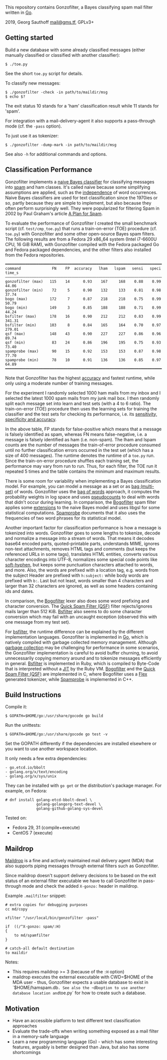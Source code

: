 This repository contains Gonzofilter, a Bayes classifying spam
mail filter written in [Go][go].

2019, Georg Sauthoff <mail@gms.tf>, GPLv3+

## Getting started

Build a new database with some already classified messages
(either manually classified or classified with another classifier):

    $ ./toe.py

See the short `toe.py` script for details.

To classify new messages:

    $ ./gonzofilter -check -in path/to/maildir/msg
    $ echo $?

The exit status 10 stands for a 'ham' classification result while
11 stands for 'spam'.

For integration with a mail-delivery-agent it also supports a
pass-through mode (cf. the `-pass` option).

To just use it as tokenizer:

    $ ./gonzofilter -dump-mark -in path/to/maildir/msg

See also `-h` for additional commands and options.

## Classification Performance

Gonzofilter implements a [naive Bayes classifier][bayes] for
classifying messages into [spam][spam] and ham classes. It's
called naive because some simplifying assumptions are applied,
such as the [independence][ind] of word occurrences. Naive Bayes
classifiers are used for text classification since the 1970ies or
so, partly because they are simple to implement, but also because
they often perform surprisingly well. They were popularized for
filtering Spam in 2002 by Paul Graham's article [A Plan for
Spam][paul].

To evaluate the performance of Gonzofilter I created the small
benchmark script (cf. `test/cmp_toe.py`) that runs a
train-on-error (TOE) procedure (cf. `toe.py`) with Gonzofilter
and some other open-source Bayes spam filters. The following
results are from a Fedora 29 x86_64 system (Intel i7-6600U CPU,
16 GiB RAM), with Gonzofilter compiled with the Fedora packaged
Go and Fedora packaged dependencies, and the other filters also
installed from the Fedora repositories.

    ━━━━━━━━━━━━━━━━━━━━━━━━━━━━━━━━━━━━━━━━━━━━━━━━━━━━━━━━━━━━━━━━━━━━━━━━━━━━━━━━
    command              FN    FP  accuracy   lham   lspam   sensi   speci   time_s
    ――――――――――――――――――――――――――――――――――――――――――――――――――――――――――――――――――――――――――――――――
    gonzofilter (max)   115    14      0.93    167     168    0.88    0.99    44.06
    gonzofilter (min)    72     5      0.90    132     133    0.81    0.98    37.74
    bogo (max)          172     7      0.87    218     218    0.75    0.99    50.79
    bogo (min)          149     3      0.85    188     188    0.71    0.99    44.24
    bsfilter (max)      178    16      0.90    212     212    0.83    0.99   341.31
    bsfilter (min)      103     8      0.84    165     164    0.70    0.97   279.01
    qsf (max)           148    43      0.90    227     227    0.86    0.96    89.74
    qsf (min)            83    24      0.86    196     195    0.75    0.93    73.40
    spamprobe (max)      90    15      0.92    153     153    0.87    0.98    77.70
    spamprobe (min)      78    10      0.91    136     136    0.85    0.97    64.89
    ━━━━━━━━━━━━━━━━━━━━━━━━━━━━━━━━━━━━━━━━━━━━━━━━━━━━━━━━━━━━━━━━━━━━━━━━━━━━━━━━

Note that Gonzofilter has the highest [accuracy][accuracy] and fastest
runtime, while only using a moderate number of training messages.

For the experiment I randomly selected 1000 ham mails from my
inbox and I selected the latest 1000 spam mails from my junk mail
box. I then randomly split each message set into learn and test
sets (with a 4 to 6 ratio). The train-on-error (TOE) procedure
then uses the learning sets for training the classifier and the
test sets for checking its performance, i.e. its [sensitivity,
specificity and accuracy][accuracy].

In the above table, FP stands for false-positive which means that
a message is falsely identified as spam, whereas FN means
false-negative, i.e. a message is falsely identified as ham (i.e.
non-spam). The lham and lspam counts are the number of messages
the train-of-error procedure consumed until no further
classification errors occurred in the test set (which has a size
of 400 messages). The runtime denotes the runtime of a `toe.py`
run. Since the train-on-error procedure shuffles each training
set, the performance may vary from run to run. Thus, for each
filter, the TOE run it repeated 5 times and the table contains the
minimum and maximum results.

There is some room for variability when implementing a Bayes
classification model. For example, you can model a message as a
set or as [bag (multi-set)][bag] of words. Gonzofilter uses the
[bag of words][bow] approach, it computes the probability
weights in log space and uses [pseudocounts][pcounts] to deal
with words that didn't occur during learning.
In comparison, the [Bogofilter][bogo] spam filter applies some
[extensions][lj] to the naive Bayes model and uses libgsl for
some statistical computations. [Spamprobe][spamp] documents that
it also uses the frequencies of two word phrases for its
statistical model.

Another important factor for classification performance is how a
message is tokenized into words. Gonzofilter goes to some lengths
to tokenize, decode and normalize a message into a stream of
words.  That means it decodes base64 encoded parts,
quoted-printable parts, understands MIME, ignores non-text
attachments, removes HTML tags and comments (but keeps the
referenced URLs in some tags), translates HTML entities, converts
various character encodings into UTF-8, normalizes some special
code points like [soft-hyphen][shy], but keeps some punctuation
characters attached to words, and more. Also, the words are
prefixed with a location tag, e.g. words from the subject Header
are prefixed with `h:subject:` while body words are prefixed with
`b:`. Last but not least, words smaller than 4 characters and
larger than 32 characters are ignored, as well as some headers
containing ids and dates.

In comparison, the [Bogofilter][bogo] lexer also does some word
prefixing and character conversion. The [Quick Spam Filter
(QSF)][qsf] filter rejects/ignores mails larger than 512 KiB.
[Bsfilter][bsf] also seems to do some character conversion which
may fail with an uncaught exception (observed this with one
message from my test set).

For [bsfilter][bsf], the runtime difference can be explained by
the different implementation languages. Gonzofilter is
implemented in [Go][go], which is natively compiled with garbage
collected memory management. Although [garbage collection][gc]
may be challenging for performance in some scenarios, the
Gonzofilter implementation is careful to avoid buffer churning,
to avoid unnecessarily copying memory around and to tokenize
messages efficiently in general. [Bsfilter][bsf] is implemented
in Ruby, which is compiled to Byte-Code that is interpreted
without a [JIT][jit] by the Ruby VM. [Bogofilter][bogo] and the
[Quick Spam Filter (QSF)][qsf] are implemented in C, where
Bogofilter uses a [Flex][flex] generated tokenizer, while
[Spamprobe][spamp] is implemented in C++.

## Build Instructions

Compile it:

    $ GOPATH=$HOME/go:/usr/share/gocode go build

Run the unittests:

    $ GOPATH=$HOME/go:/usr/share/gocode go test -v

Set the GOPATH differently if the dependencies are installed
elsewhere or you want to use another workspace location.

It only needs a few extra dependencies:

    - go.etcd.io/bbolt
    - golang.org/x/text/encoding
    - golang.org/x/sys/unix

They can be installed with `go get` or the distribution's package
manager. For example, on Fedora:

    # dnf install golang-etcd-bbolt-devel \
                  golang-golangorg-text-devel \
                  golang-github-golang-sys-devel

Tested on:

- Fedora 29, 31 (compile+execute)
- CentOS 7 (execute)

## Maildrop

[Maildrop][maildrop] is a fine and actively maintained mail delivery
agent (MDA) that also supports piping messages through external
filters such as Gonzofilter.

Since maildrop doesn't support delivery decisions to be based on
the exit status of an external filter executable we have to call
Gonzofilter in pass-through mode and check the added `X-gonzo:`
header in maildrop.

Example `.mailfilter` snippet:

```
# extra copies for debugging purposes
cc md/copy

xfilter "/usr/local/bin/gonzofilter -pass"

if  ((/^X-gonzo: spam/:H)
{
    to md/spamfilter
}

# catch-all default destination
to maildir
```

Notes:

- This requires maildrop >= 3 (because of the `:H` option)
- maildrop executes the external executable with CWD=$HOME of the
  MDA user - thus, Gonzofilter expects a usable database to
  exist in `$HOME/hamspam.db`. See also the `-db` option to use
  another database location and `toe.py` for how to create such a
  database.

## Motivation

- Have an accessible platform to test different text
  classification approaches
- Evaluate the trade-offs when writing something exposed as a
  mail filter in a memory-safe language
- Learn a new programming language (Go) - which has some
  interesting features, arguably is better designed than Java,
  but also has some shortcomings

[bayes]: https://en.wikipedia.org/wiki/Naive_Bayes_classifier
[spam]: https://en.wikipedia.org/wiki/Email_spam
[paul]: http://www.paulgraham.com/spam.html
[ind]: https://en.wikipedia.org/wiki/Independence_(probability_theory)
[lj]: https://www.linuxjournal.com/article/6467
[qsf]: http://www.ivarch.com/programs/qsf/
[bsf]: http://sourceforge.jp/projects/bsfilter/
[accuracy]: https://en.wikipedia.org/wiki/Sensitivity_and_specificity
[spamp]: http://spamprobe.sourceforge.net/
[bogo]: http://bogofilter.sourceforge.net/
[bag]: https://en.wikipedia.org/wiki/Multiset
[bow]: https://en.wikipedia.org/wiki/Bag-of-words_model
[shy]: https://en.wikipedia.org/wiki/Soft_hyphen
[flex]: https://en.wikipedia.org/wiki/Flex_(lexical_analyser_generator)
[jit]: https://en.wikipedia.org/wiki/Just-in-time_compilation
[gc]: https://en.wikipedia.org/wiki/Garbage_collection_(computer_science)
[go]: https://en.wikipedia.org/wiki/Go_(programming_language)
[pcounts]: https://en.wikipedia.org/wiki/Additive_smoothing
[maildrop]: https://www.courier-mta.org/maildropfilter.html

